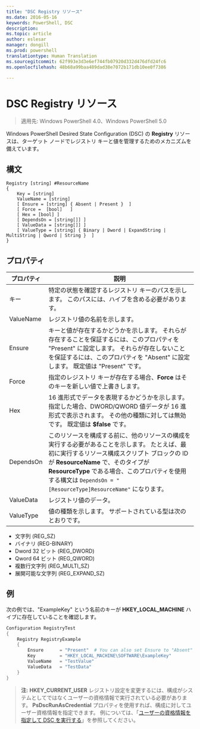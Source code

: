 ```yaml
---
title: "DSC Registry リソース"
ms.date: 2016-05-16
keywords: PowerShell, DSC
description: 
ms.topic: article
author: eslesar
manager: dongill
ms.prod: powershell
translationtype: Human Translation
ms.sourcegitcommit: 62f993e3d3e6ef744fb07920d332d476dfd24fc6
ms.openlocfilehash: 48b68a99baa489dad38e7072b171db10ee0f7386

---
```


# DSC Registry リソース

> 適用先: Windows PowerShell 4.0、Windows PowerShell 5.0

Windows PowerShell Desired State Configuration (DSC) の **Registry** リソースは、ターゲット ノードでレジストリ キーと値を管理するためのメカニズムを備えています。

## 構文

```
Registry [string] #ResourceName
{
    Key = [string]
    ValueName = [string]
    [ Ensure = [string] { Absent | Present }  ]
    [ Force =  [bool]   ]
    [ Hex = [bool] ]
    [ DependsOn = [string[]] ]
    [ ValueData = [string[]] ]
    [ ValueType = [string] { Binary | Dword | ExpandString | MultiString | Qword | String }  ]
}
```

## プロパティ
|  プロパティ  |  説明   | 
|---|---| 
| キー| 特定の状態を確認するレジストリ キーのパスを示します。 このパスには、ハイブを含める必要があります。| 
| ValueName| レジストリ値の名前を示します。| 
| Ensure| キーと値が存在するかどうかを示します。 それらが存在することを保証するには、このプロパティを "Present" に設定します。 それらが存在しないことを保証するには、このプロパティを "Absent" に設定します。 既定値は "Present" です。| 
| Force| 指定のレジストリ キーが存在する場合、__Force__ はそのキーを新しい値で上書きします。| 
| Hex| 16 進形式でデータを表現するかどうかを示します。 指定した場合、DWORD/QWORD 値データが 16 進形式で表示されます。 その他の種類に対しては無効です。 既定値は __$false__ です。| 
| DependsOn| このリソースを構成する前に、他のリソースの構成を実行する必要があることを示します。 たとえば、最初に実行するリソース構成スクリプト ブロックの ID が __ResourceName__ で、そのタイプが __ResourceType__ である場合、このプロパティを使用する構文は `DependsOn = "[ResourceType]ResourceName"` になります。| 
| ValueData| レジストリ値のデータ。| 
| ValueType| 値の種類を示します。 サポートされている型は次のとおりです。 
<ul><li>文字列 (REG_SZ)</li>


<li>バイナリ (REG-BINARY)</li>


<li>Dword 32 ビット (REG_DWORD)</li>


<li>Qword 64 ビット (REG_QWORD)</li>


<li>複数行文字列 (REG_MULTI_SZ)</li>


<li>展開可能な文字列 (REG_EXPAND_SZ)</li></ul>

## 例
次の例では、"ExampleKey" という名前のキーが **HKEY\_LOCAL\_MACHINE** ハイブに存在していることを確認します。
```powershell
Configuration RegistryTest
{
    Registry RegistryExample
    {
        Ensure      = "Present"  # You can also set Ensure to "Absent"
        Key         = "HKEY_LOCAL_MACHINE\SOFTWARE\ExampleKey"
        ValueName   = "TestValue"
        ValueData   = "TestData"
    }
}
```

>**注:** **HKEY\_CURRENT\_USER** レジストリ設定を変更するには、構成がシステムとしてではなくユーザーの資格情報で実行されている必要があります。
>**PsDscRunAsCredential** プロパティを使用すれば、構成に対してユーザー資格情報を指定できます。 例については、「[ユーザーの資格情報を指定して DSC を実行する](runAsUser.md)」を参照してください。






<!--HONumber=Sep16_HO3-->


